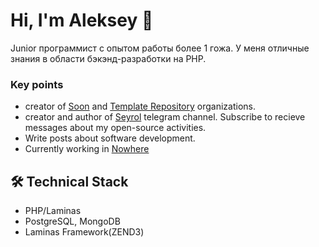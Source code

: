 # Hi, I'm Aleksey 👋
Junior программист с опытом работы более 1 гожа. У меня отличные знания в области бэкэнд-разработки на PHP.


### Key points
*   creator of [Soon](https://github.com/Seyrol) and [Template Repository](https://github.com/template-repository) organizations.
*   creator and author of [Seyrol](https://t.me/Seyrol) telegram channel. Subscribe to recieve messages about my open-source activities.
*   Write posts about software development.
*   Currently working in [Nowhere](soon)

## 🛠 Technical Stack
*   PHP/Laminas
*   PostgreSQL, MongoDB
*   Laminas Framework(ZEND3)
